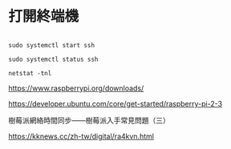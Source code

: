 # 打開終端機

```

sudo systemctl start ssh

sudo systemctl status ssh

netstat -tnl

```

https://www.raspberrypi.org/downloads/

https://developer.ubuntu.com/core/get-started/raspberry-pi-2-3

樹莓派網絡時間同步——樹莓派入手常見問題（三）

https://kknews.cc/zh-tw/digital/ra4kvn.html
